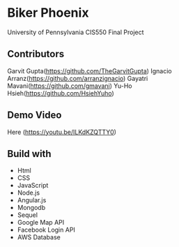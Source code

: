# Biker Phoenix 

University of Pennsylvania CIS550 Final Project

## Contributors 
Garvit Gupta(https://github.com/TheGarvitGupta)
Ignacio Arranz(https://github.com/arranzignacio)
Gayatri Mavani(https://github.com/gmavani)
Yu-Ho Hsieh(https://github.com/HsiehYuho)

## Demo Video
Here (https://youtu.be/ILKdKZQTTY0)

## Build with

* Html
* CSS
* JavaScript
* Node.js
* Angular.js
* Mongodb
* Sequel
* Google Map API
* Facebook Login API 
* AWS Database


